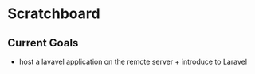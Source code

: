 # Scratchboard

## Current Goals
- host a lavavel application on the remote server + introduce to Laravel
